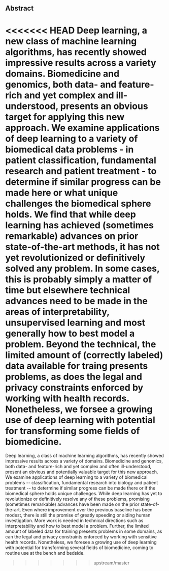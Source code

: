 ## Abstract

<<<<<<< HEAD
Deep learning, a new class of machine learning algorithms, has recently showed
impressive results across a variety domains. Biomedicine and genomics, both
data- and feature-rich and yet complex and ill-understood, presents an obvious
target for applying this new approach. We examine applications of deep learning
to a variety of biomedical data problems - in patient classification,
fundamental research and patient treatment -  to determine if similar progress
can be made here or what unique challenges the biomedical sphere holds. We find
that while deep learning has achieved (sometimes remarkable) advances on prior
state-of-the-art methods, it has not yet revolutionized or definitively solved
any problem. In some cases, this is probably simply a matter of time but
elsewhere technical advances need to be made in the areas of interpretability,
unsupervised learning and most generally how to best model a problem. Beyond the
technical, the limited amount of (correctly labeled) data available for traing
presents problems, as does the legal and privacy constraints enforced by working
with health records. Nonetheless, we forsee a growing use of deep learning with
potential for transforming some fields of biomedicine.
=======
Deep learning, a class of machine learning algorithms, has recently showed
impressive results across a variety of domains. Biomedicine and genomics, both
data- and feature-rich and yet complex and often ill-understood, present an
obvious and potentially valuable target for this new approach. We examine
applications of deep learning to a variety of biomedical problems --
classification, fundamental research into biology and patient treatment -- to
determine if similar progress can be made there or if the biomedical sphere
holds unique challenges. While deep learning has yet to revolutionize or
definitively resolve any of these problems, promising (sometimes remarkable)
advances have been made on the prior state-of-the-art. Even where improvement
over the previous baseline has been modest, there is still the promise of
greatly speeding or aiding human investigation. More work is needed in technical
directions such as interpretability and how to best model a problem. Further,
the limited amount of labeled data for training presents problems in some
domains, as can the legal and privacy constraints enforced by working with
sensitive health records. Nonetheless, we foresee a growing use of deep learning
with potential for transforming several fields of biomedicine, coming to routine
use at the bench and bedside.
>>>>>>> upstream/master
